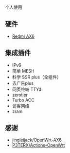 个人使用

## 硬件

- [Redmi AX6](https://openwrt.org/inbox/toh/xiaomi/xiaomi_redmi_ax6_ax3000)

## 集成插件

- IPv6
- 简单 MESH
- 科学 SSR plus（全组件）
- 去广告plus
- 网页终端 TTYd
- zerotier
- Turbo ACC
- 访客网络
- zram

## 感谢 

- [jingleijack/OpenWrt-AX6](https://github.com/jingleijack/OpenWrt-AX6)
- [P3TERX/Actions-OpenWrt](https://github.com/P3TERX/Actions-OpenWrt)
